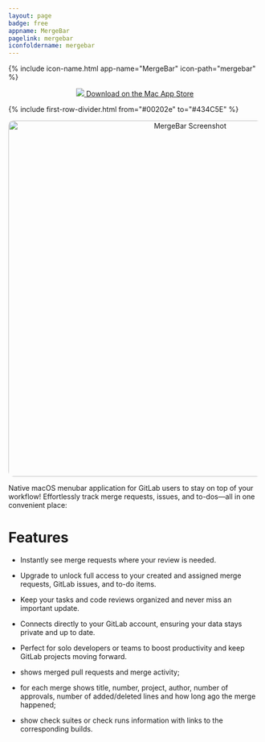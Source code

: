 ```yaml
---
layout: page
badge: free
appname: MergeBar
pagelink: mergebar
iconfoldername: mergebar
---
```

<div class="row first-row">

{% include icon-name.html app-name="MergeBar" icon-path="mergebar" %}
  
<p align="center">
    <a class="appstore-badge" href="#">
    <img class="appstore-badge__icon" src="{{ site.url | append: site.baseurl}}/assets/img/badges/apple.svg">
    <span class="appstore-badge__text">Download on the</span>
    <span class="appstore-badge__storename">Mac App Store</span>
  </a>

</p>
<div>
{% include first-row-divider.html from="#00202e" to="#434C5E" %}

<div class="row second-row">
<div class="col m8 offset-m2">

<p align="center">
  <img width="708" alt="MergeBar Screenshot" src="{{ site.url | append: site.baseurl }}/assets/img/screenshots/mergebar/mergebar-1.jpeg" style="border-radius: 10px">
</p>
Native macOS menubar application for GitLab users to stay on top of your workflow! Effortlessly track merge requests, issues, and to-dos—all in one convenient place:

# Features

- Instantly see merge requests where your review is needed.
- Upgrade to unlock full access to your created and assigned merge requests, GitLab issues, and to-do items.
- Keep your tasks and code reviews organized and never miss an important update.
- Connects directly to your GitLab account, ensuring your data stays private and up to date.
- Perfect for solo developers or teams to boost productivity and keep GitLab projects moving forward.



 - shows merged pull requests and merge activity;
 - for each merge shows title, number, project, author, number of approvals, number of added/deleted lines and how long ago the merge happened;
 - show check suites or check runs information with links to the corresponding builds.

</div>
</div>

